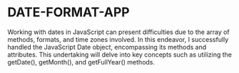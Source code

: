 # DATE-FORMAT-APP
Working with dates in JavaScript can present difficulties due to the array of methods, formats, and time zones involved. In this endeavor, I successfully handled the JavaScript Date object, encompassing its methods and attributes. This undertaking will delve into key concepts such as utilizing the getDate(), getMonth(), and getFullYear() methods.
